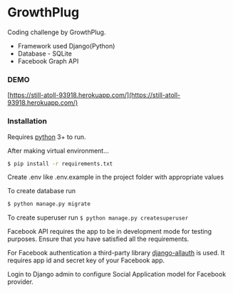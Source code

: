 
# GrowthPlug
Coding challenge by GrowthPlug.

  - Framework used Django(Python)
  - Database - SQLite
  - Facebook Graph API

### DEMO

[https://still-atoll-93918.herokuapp.com/](https://still-atoll-93918.herokuapp.com/)

### Installation

Requires [python](https://www.python.org/) 3+ to run.

After making virtual environment...

```sh
$ pip install -r requirements.txt

```

Create .env like .env.example in the project folder with appropriate values

To create database run
```sh
$ python manage.py migrate
```
To create superuser run
``
$ python manage.py createsuperuser
``

Facebook API requires the app to be in development mode for testing purposes. Ensure that you have satisfied all the requirements.

For Facebook authentication a third-party library [django-allauth](https://github.com/pennersr/django-allauth) is used. It requires app id and secret key of your Facebook app.

 Login to Django admin to configure Social Application model for Facebook provider.

